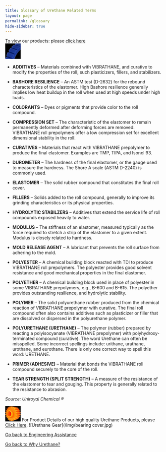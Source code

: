 ```yaml
---
title: Glossary of Urethane Related Terms
layout: page
permalink: /glossary
hide-sidebar: true
---
```


To view our products: 
please [click here](/products-and-services)	 
![Urethane Product](/img/CleatedBelts.jpg)

- **ADDITIVES** – Materials combined with VIBRATHANE, and curative to modify the properties of the roll, such plasticizers, fillers, and stabilizers.

- **BASHORE RESILIENCE** – An ASTM test (D-2632) for the rebound characteristics of the elastomer. High Bashore resilience generally implies low heat buildup in the roll when used at high speeds under high loads.

- **COLORANTS** – Dyes or pigments that provide color to the roll compound.

- **COMPRESSION SET** – The characteristic of the elastomer to remain permanently deformed after deforming forces are removed. VIBRATHANE roll prepolymers offer a low compression set for excellent dimensional stability in the roll.

- **CURATIVES** – Materials that react with VIBRATHANE prepolymer to produce the final elastomer. Examples are TMP, TIPA, and Isonol 93.

- **DUROMETER** – The hardness of the final elastomer, or the gauge used to measure the hardness. The Shore A scale (ASTM D-2240) is commonly used.

- **ELASTOMER** – The solid rubber compound that constitutes the final roll cover.

- **FILLERS** – Solids added to the roll compound, generally to improve its grinding characteristics or its physical properties.

- **HYDROLYTIC STABILZERS** – Additives that extend the service life of roll compounds exposed heavily to water.

- **MODULUS** – The stiffness of an elastomer, measured typically as the force required to stretch a strip of the elastomer to a given extent. Modulus is closely related to hardness.

- **MOLD RELEASE AGENT** – A lubricant that prevents the roll surface from adhering to the mold.

- **POLYESTER** – A chemical building block reacted with TDI to produce VIBRATHANE roll prepolymers. The polyester provides good solvent resistance and good mechanical properties in the final elastomer.

- **POLYETHER** – A chemical building block used in place of polyester in some VIBRATHANE prepolymers, e.g., B-600 and B-615. The polyether provides outstanding resilience, and hydrolytic stability.

- **POLYMER** – The solid polyurethane rubber produced from the chemical reaction of VIBRATHANE prepolymer with curative. The final roll compound often also contains additives such as plasticizer or filler that are dissolved or dispersed in the polyurethane polymer.

- **POLYURETHANE (URETHANE)** – The polymer (rubber) prepared by reacting a polyisocyanate (VIBRATHANE prepolymer) with polyhydroxy-terminated compound (curative). The word Urethane can often be misspelled. Some incorrect spellings include: urithane, urathane, urothane, and eurothane. There is only one correct way to spell this word: URETHANE.

- **PRIMER (ADHESIVE)** – Material that bonds the VIBRATHANE roll compound securely to the core of the roll.

- **TEAR STRENGTH (SPLIT STRENGTH)** – A measure of the resistance of the elastomer to tear and gouging. This property is generally related to the resistance to abrasion.

*Source: Uniroyal Chemical ®*

![Click here to go to our Products & Services page](/img/IconGEAR.jpg) 
For Product Details of our high quality Urethane Products, please [Click Here](/products-and-services). ![Urethane Gear](/img/bearing cover.jpg)

[Go back to Engineering Assistance](/engineering-assistance)

[Go back to Why Urethane?](/why-urethane)